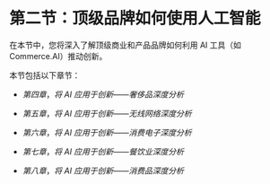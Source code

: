 # 第二节：顶级品牌如何使用人工智能

在本节中，您将深入了解顶级商业和产品品牌如何利用 AI 工具（如 Commerce.AI）推动创新。

本节包括以下章节：

+   *第四章*，*将 AI 应用于创新——奢侈品深度分析*

+   *第五章*，*将 AI 应用于创新——无线网络深度分析*

+   *第六章*，*将 AI 应用于创新——消费电子深度分析*

+   *第七章*，*将 AI 应用于创新——餐饮业深度分析*

+   *第八章*，*将 AI 应用于创新——消费品深度分析*
